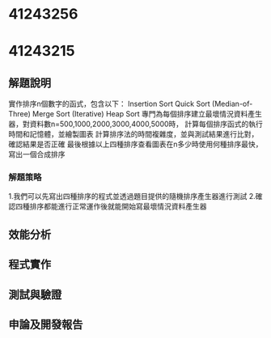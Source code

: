 # 41243256
# 41243215
## 解題說明
實作排序n個數字的函式，包含以下：
Insertion Sort
Quick Sort (Median-of-Three)
Merge Sort (Iterative)
Heap Sort
專門為每個排序建立最壞情況資料產生器，對資料數n=500,1000,2000,3000,4000,5000時，
計算每個排序函式的執行時間和記憶體，並繪製圖表
計算排序法的時間複雜度，並與測試結果進行比對，確認結果是否正確
最後根據以上四種排序查看圖表在n多少時使用何種排序最快，寫出一個合成排序
### 解題策略
1.我們可以先寫出四種排序的程式並透過題目提供的隨機排序產生器進行測試
2.確認四種排序都能進行正常運作後就能開始寫最壞情況資料產生器

## 效能分析

## 程式實作

## 測試與驗證

## 申論及開發報告

